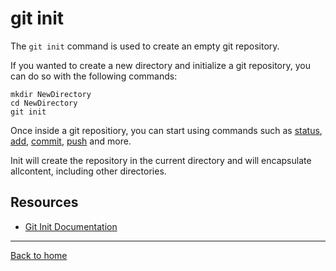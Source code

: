  # git init

 The `git init` command is used to create an empty git repository.

 If you wanted to create a new directory and initialize a git repository, you can do so with the following commands:
```
mkdir NewDirectory
cd NewDirectory
git init
```

Once inside a git repositiory, you can start using commands such as
[status](./Status.md),
[add](./Add.md),
[commit](./Commit.md),
[push](./Push.md)
and more.

Init will create the repository in the current directory and will encapsulate allcontent, including other directories.

## Resources

- [Git Init Documentation](https://git-scm.com/docs/git-init)

---

[Back to home](../README.md)
